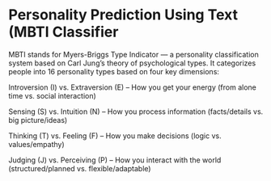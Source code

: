 # Personality Prediction Using Text (MBTI Classifier

MBTI stands for Myers-Briggs Type Indicator — a personality classification system based on Carl Jung’s theory of psychological types.
It categorizes people into 16 personality types based on four key dimensions:

Introversion (I) vs. Extraversion (E) – How you get your energy (from alone time vs. social interaction)

Sensing (S) vs. Intuition (N) – How you process information (facts/details vs. big picture/ideas)

Thinking (T) vs. Feeling (F) – How you make decisions (logic vs. values/empathy)

Judging (J) vs. Perceiving (P) – How you interact with the world (structured/planned vs. flexible/adaptable)


